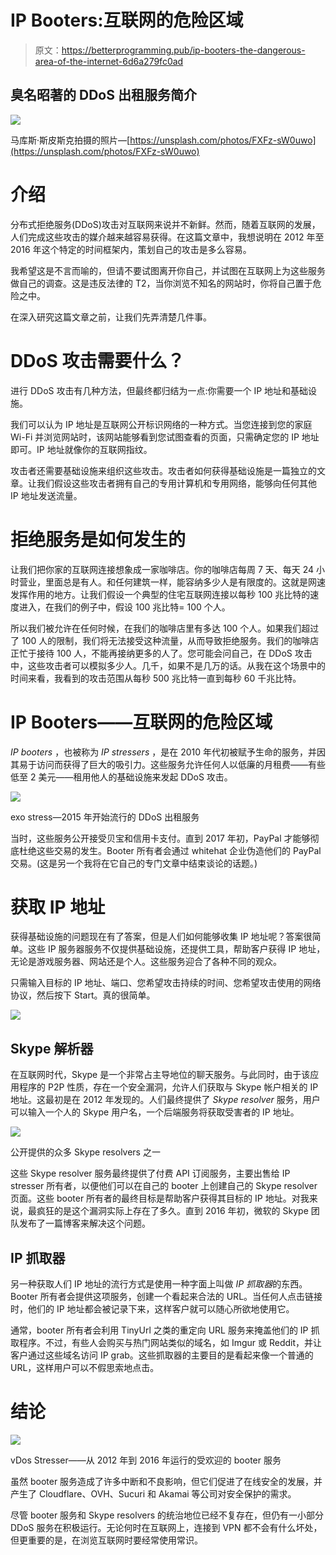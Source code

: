 # IP Booters:互联网的危险区域

> 原文：<https://betterprogramming.pub/ip-booters-the-dangerous-area-of-the-internet-6d6a279fc0ad>

## 臭名昭著的 DDoS 出租服务简介

![](img/3d7aa95e2f7b54bf531084a21937e068.png)

马库斯·斯皮斯克拍摄的照片—[https://unsplash.com/photos/FXFz-sW0uwo](https://unsplash.com/photos/FXFz-sW0uwo)

# 介绍

分布式拒绝服务(DDoS)攻击对互联网来说并不新鲜。然而，随着互联网的发展，人们完成这些攻击的媒介越来越容易获得。在这篇文章中，我想说明在 2012 年至 2016 年这个特定的时间框架内，策划自己的攻击是多么容易。

我希望这是不言而喻的，但请不要试图离开你自己，并试图在互联网上为这些服务做自己的调查。这是违反法律的 T2，当你浏览不知名的网站时，你将自己置于危险之中。

在深入研究这篇文章之前，让我们先弄清楚几件事。

# DDoS 攻击需要什么？

进行 DDoS 攻击有几种方法，但最终都归结为一点:你需要一个 IP 地址和基础设施。

我们可以认为 IP 地址是互联网公开标识网络的一种方式。当您连接到您的家庭 Wi-Fi 并浏览网站时，该网站能够看到您试图查看的页面，只需确定您的 IP 地址即可。IP 地址就像你的互联网指纹。

攻击者还需要基础设施来组织这些攻击。攻击者如何获得基础设施是一篇独立的文章。让我们假设这些攻击者拥有自己的专用计算机和专用网络，能够向任何其他 IP 地址发送流量。

# 拒绝服务是如何发生的

让我们把你家的互联网连接想象成一家咖啡店。你的咖啡店每周 7 天、每天 24 小时营业，里面总是有人。和任何建筑一样，能容纳多少人是有限度的。这就是网速发挥作用的地方。让我们假设一个典型的住宅互联网连接以每秒 100 兆比特的速度进入，在我们的例子中，假设 100 兆比特= 100 个人。

所以我们被允许在任何时候，在我们的咖啡店里有多达 100 个人。如果我们超过了 100 人的限制，我们将无法接受这种流量，从而导致拒绝服务。我们的咖啡店正忙于接待 100 人，不能再接纳更多的人了。您可能会问自己，在 DDoS 攻击中，这些攻击者可以模拟多少人。几千，如果不是几万的话。从我在这个场景中的时间来看，我看到的攻击范围从每秒 500 兆比特一直到每秒 60 千兆比特。

# IP Booters——互联网的危险区域

*IP booters* ，也被称为 *IP stressers* ，是在 2010 年代初被赋予生命的服务，并因其易于访问而获得了巨大的吸引力。这些服务允许任何人以低廉的月租费——有些低至 2 美元——租用他人的基础设施来发起 DDoS 攻击。

![](img/bb2f8c927ccbd007e1e87983e0293e0f.png)

exo stress—2015 年开始流行的 DDoS 出租服务

当时，这些服务公开接受贝宝和信用卡支付。直到 2017 年初，PayPal 才能够彻底杜绝这些交易的发生。Booter 所有者会通过 whitehat 企业伪造他们的 PayPal 交易。(这是另一个我将在它自己的专门文章中结束谈论的话题。)

# 获取 IP 地址

获得基础设施的问题现在有了答案，但是人们如何能够收集 IP 地址呢？答案很简单。这些 IP 服务器服务不仅提供基础设施，还提供工具，帮助客户获得 IP 地址，无论是游戏服务器、网站还是个人。这些服务迎合了各种不同的观众。

只需输入目标的 IP 地址、端口、您希望攻击持续的时间、您希望攻击使用的网络协议，然后按下 Start。真的很简单。

![](img/2ba03112cf5a42b676aecd42dd524dd4.png)

## Skype 解析器

在互联网时代，Skype 是一个非常占主导地位的聊天服务。与此同时，由于该应用程序的 P2P 性质，存在一个安全漏洞，允许人们获取与 Skype 帐户相关的 IP 地址。这最初是在 2012 年发现的。人们最终提供了 *Skype resolver* 服务，用户可以输入一个人的 Skype 用户名，一个后端服务将获取受害者的 IP 地址。

![](img/54423a8099d90b4b1fe88b746e11e653.png)

公开提供的众多 Skype resolvers 之一

这些 Skype resolver 服务最终提供了付费 API 订阅服务，主要出售给 IP stresser 所有者，以便他们可以在自己的 booter 上创建自己的 Skype resolver 页面。这些 booter 所有者的最终目标是帮助客户获得其目标的 IP 地址。对我来说，最疯狂的是这个漏洞实际上存在了多久。直到 2016 年初，微软的 Skype 团队发布了一篇博客来解决这个问题。

## IP 抓取器

另一种获取人们 IP 地址的流行方式是使用一种字面上叫做 *IP 抓取器*的东西。Booter 所有者会提供这项服务，创建一个看起来合法的 URL。当任何人点击链接时，他们的 IP 地址都会被记录下来，这样客户就可以随心所欲地使用它。

通常，booter 所有者会利用 TinyUrl 之类的重定向 URL 服务来掩盖他们的 IP 抓取程序。不过，有些人会购买与热门网站类似的域名，如 Imgur 或 Reddit，并让客户通过这些域名访问 IP grab。这些抓取器的主要目的是看起来像一个普通的 URL，这样用户可以不假思索地点击。

# 结论

![](img/75078040b64b86a2269f4cf0f7b8448a.png)

vDos Stresser——从 2012 年到 2016 年运行的受欢迎的 booter 服务

虽然 booter 服务造成了许多中断和不良影响，但它们促进了在线安全的发展，并产生了 Cloudflare、OVH、Sucuri 和 Akamai 等公司对安全保护的需求。

尽管 booter 服务和 Skype resolvers 的统治地位已经不复存在，但仍有一小部分 DDoS 服务在积极运行。无论何时在互联网上，连接到 VPN 都不会有什么坏处，但更重要的是，在浏览互联网时要经常使用常识。